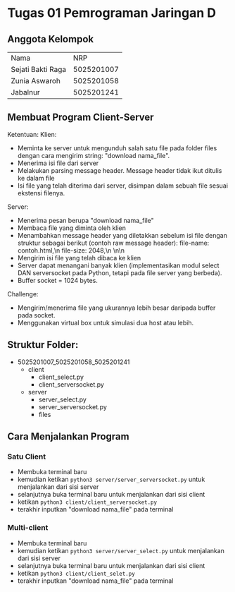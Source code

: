 # Tugas 01 Pemrograman Jaringan D

## Anggota Kelompok
<table>
 	<tr>
 		<td> Nama </td>
 		<td> NRP</td>
 	</tr>
 	<tr>
 		<td> Sejati Bakti Raga </td>
 		<td> 5025201007 </td>
 	</tr>
  <tr>
 		<td> Zunia Aswaroh </td>
 		<td> 5025201058 </td>
 	</tr>
  <tr>
 		<td> Jabalnur </td>
 		<td> 5025201241 </td>
 	</tr>
 </table>
 
 ## Membuat Program Client-Server 
 Ketentuan:
 Klien:
- Meminta ke server untuk mengunduh salah satu file pada folder files dengan cara mengirim string: "download nama_file". 
- Menerima isi file dari server
- Melakukan parsing message header. Message header tidak ikut ditulis ke dalam file
- Isi file yang telah diterima dari server, disimpan dalam sebuah file sesuai ekstensi filenya.

Server:
- Menerima pesan berupa "download nama_file"
- Membaca file yang diminta oleh klien
- Menambahkan message header yang diletakkan sebelum isi file dengan struktur sebagai berikut (contoh raw message header):
	file-name: contoh.html,\n
	file-size: 2048,\n
	\n\n
- Mengirim isi file yang telah dibaca ke klien
- Server dapat menangani banyak klien (implementasikan modul select DAN serversocket pada Python, tetapi pada file server yang berbeda).
- Buffer socket = 1024 bytes.

Challenge:
- Mengirim/menerima file yang ukurannya lebih besar daripada buffer pada socket.
- Menggunakan virtual box untuk simulasi dua host atau lebih.

 ## Struktur Folder:
 - 5025201007_5025201058_5025201241
	- client
		- client_select.py
		- client_serversocket.py
	- server
		- server_select.py
		- server_serversocket.py
		- files
		
 ## Cara Menjalankan Program
 
 ### Satu Client
 + Membuka terminal baru
 + kemudian ketikan `python3 server/server_serversocket.py` untuk menjalankan dari sisi server
 + selanjutnya buka terminal baru untuk menjalankan dari sisi client
 + ketikan `python3 client/client_serversocket.py` 
 + terakhir inputkan "download nama_file" pada terminal
 
 ### Multi-client
 + Membuka terminal baru
 + kemudian ketikan `python3 server/server_select.py` untuk menjalankan dari sisi server
 + selanjutnya buka terminal baru untuk menjalankan dari sisi client
 + ketikan `python3 client/client_selet.py` 
 + terakhir inputkan "download nama_file" pada terminal
 
 
